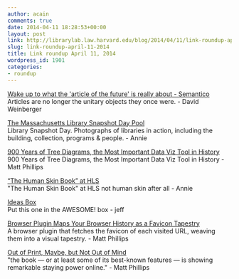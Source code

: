 ```yaml
---
author: acain
comments: true
date: 2014-04-11 18:28:53+00:00
layout: post
link: http://librarylab.law.harvard.edu/blog/2014/04/11/link-roundup-april-11-2014/
slug: link-roundup-april-11-2014
title: Link roundup April 11, 2014
wordpress_id: 1901
categories:
- roundup
---
```


[Wake up to what the 'article of the future' is really about - Semantico](http://www.semantico.com/2014/03/wake-up-to-what-the-%E2%80%98article-of-the-future%E2%80%99-is-really-all-about/)  
Articles are no longer the unitary objects they once were.  - David Weinberger

[The Massachusetts Library Snapshot Day Pool](https://www.flickr.com/groups/snapmass/)  
Library Snapshot Day.  Photographs of libraries in action, including the building, collection, programs & people. - Annie

[900 Years of Tree Diagrams, the Most Important Data Viz Tool in History](http://www.wired.com/2014/04/tree-diagrams-the-most-important-data-viz-tool-in-history/)  
900 Years of Tree Diagrams, the Most Important Data Viz Tool in History - Matt Phillips

[“The Human Skin Book” at HLS](http://etseq.law.harvard.edu/2014/04/852-rare-old-books-new-technologies-and-the-human-skin-book-at-hls/)  
"The Human Skin Book" at HLS not human skin after all - Annie

[Ideas Box](http://www.ideas-box.org/en/)  
Put this one in the AWESOME! box - jeff

[Browser Plugin Maps Your Browser History as a Favicon Tapestry](http://infosthetics.com/archives/2014/03/browser_plugin_maps_browser_history_as_a_favicon_tapestry.html)  
A browser plugin that fetches the favicon of each visited URL, weaving them into a visual tapestry. - Matt Phillips

[Out of Print, Maybe, but Not Out of Mind](http://www.nytimes.com/2013/12/02/technology/e-books-hold-tight-to-features-of-their-print-predecessors.html?pagewanted=1&src=recg&_r=1&)  
"the book — or at least some of its best-known features — is showing remarkable staying power online." - Matt Phillips
